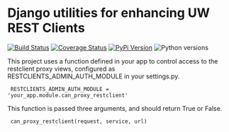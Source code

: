 # Django utilities for enhancing UW REST Clients

[![Build Status](https://github.com/uw-it-aca/uw-restclients-django-utils/workflows/tests/badge.svg)](https://github.com/uw-it-aca/uw-restclients-django-utils/actions)
[![Coverage Status](https://coveralls.io/repos/uw-it-aca/uw-restclients-django-utils/badge.svg?branch=main)](https://coveralls.io/r/uw-it-aca/uw-restclients-django-utils?branch=main)
[![PyPi Version](https://img.shields.io/pypi/v/uw-restclients-django-utils.svg)](https://pypi.python.org/pypi/uw-restclients-django-utils)
![Python versions](https://img.shields.io/badge/python-3.10-blue.svg)


This project uses a function defined in your app to control access to the restclient proxy views, configured as RESTCLIENTS_ADMIN_AUTH_MODULE in your settings.py.

     RESTCLIENTS_ADMIN_AUTH_MODULE = 'your_app.module.can_proxy_restclient'

This function is passed three arguments, and should return True or False.

     can_proxy_restclient(request, service, url)

